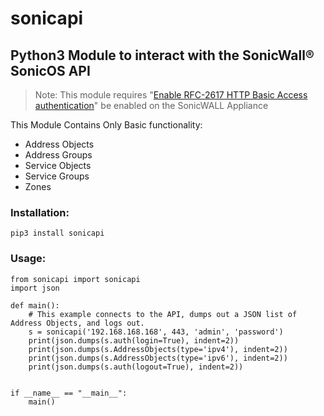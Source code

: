 # sonicapi
## Python3 Module to interact with the SonicWall® SonicOS API  

> Note: This module requires "[Enable RFC-2617 HTTP Basic Access authentication](https://www.sonicwall.com/support/knowledge-base/introduction-to-sonicos-api/)" be enabled on the SonicWALL Appliance  


This Module Contains Only Basic functionality:

* Address Objects
* Address Groups
* Service Objects
* Service Groups
* Zones

### Installation:

```
pip3 install sonicapi
```

### Usage:

```
from sonicapi import sonicapi
import json

def main():
    # This example connects to the API, dumps out a JSON list of Address Objects, and logs out.
    s = sonicapi('192.168.168.168', 443, 'admin', 'password')
    print(json.dumps(s.auth(login=True), indent=2))
    print(json.dumps(s.AddressObjects(type='ipv4'), indent=2))
    print(json.dumps(s.AddressObjects(type='ipv6'), indent=2))
    print(json.dumps(s.auth(logout=True), indent=2))


if __name__ == "__main__":
    main()
```
